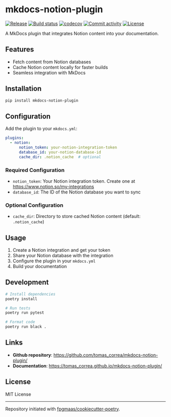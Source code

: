 # mkdocs-notion-plugin

[![Release](https://img.shields.io/github/v/release/tomas_correa/mkdocs-notion-plugin)](https://img.shields.io/github/v/release/tomas_correa/mkdocs-notion-plugin)
[![Build status](https://img.shields.io/github/actions/workflow/status/tomas_correa/mkdocs-notion-plugin/main.yml?branch=main)](https://github.com/tomas_correa/mkdocs-notion-plugin/actions/workflows/main.yml?query=branch%3Amain)
[![codecov](https://codecov.io/gh/tomas_correa/mkdocs-notion-plugin/branch/main/graph/badge.svg)](https://codecov.io/gh/tomas_correa/mkdocs-notion-plugin)
[![Commit activity](https://img.shields.io/github/commit-activity/m/tomas_correa/mkdocs-notion-plugin)](https://img.shields.io/github/commit-activity/m/tomas_correa/mkdocs-notion-plugin)
[![License](https://img.shields.io/github/license/tomas_correa/mkdocs-notion-plugin)](https://img.shields.io/github/license/tomas_correa/mkdocs-notion-plugin)

A MkDocs plugin that integrates Notion content into your documentation.

## Features

- Fetch content from Notion databases
- Cache Notion content locally for faster builds
- Seamless integration with MkDocs

## Installation

```bash
pip install mkdocs-notion-plugin
```

## Configuration

Add the plugin to your `mkdocs.yml`:

```yaml
plugins:
  - notion:
      notion_token: your-notion-integration-token
      database_id: your-notion-database-id
      cache_dir: .notion_cache  # optional
```

### Required Configuration

- `notion_token`: Your Notion integration token. Create one at https://www.notion.so/my-integrations
- `database_id`: The ID of the Notion database you want to sync

### Optional Configuration

- `cache_dir`: Directory to store cached Notion content (default: `.notion_cache`)

## Usage

1. Create a Notion integration and get your token
2. Share your Notion database with the integration
3. Configure the plugin in your `mkdocs.yml`
4. Build your documentation

## Development

```bash
# Install dependencies
poetry install

# Run tests
poetry run pytest

# Format code
poetry run black .
```

## Links

- **Github repository**: <https://github.com/tomas_correa/mkdocs-notion-plugin/>
- **Documentation**: <https://tomas_correa.github.io/mkdocs-notion-plugin/>

## License

MIT License

---

Repository initiated with [fpgmaas/cookiecutter-poetry](https://github.com/fpgmaas/cookiecutter-poetry).
